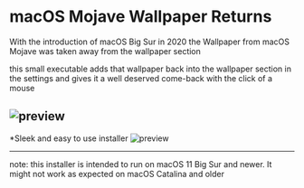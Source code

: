 # macOS Mojave Wallpaper Returns
With the introduction of macOS Big Sur in 2020 the Wallpaper from macOS Mojave was taken away from the wallpaper section


this small executable adds that wallpaper back into the wallpaper section in the settings and gives it a well deserved come-back with the click of a mouse

![preview](https://github.com/Naxy21/macOS-Mojave-Wallpaper-Returns/blob/main/Mojave%20Wallpaper/Screenshot%202023-02-05%20at%2011.31.57%20AM.png?raw=true)
----------
*Sleek and easy to use installer
![preview](https://github.com/Naxy21/macOS-Mojave-Wallpaper-Returns/blob/main/Mojave%20Wallpaper/Screenshot%202023-02-05%20at%2011.21.24%20AM.png?raw=true)

----------


note: this installer is intended to run on macOS 11 Big Sur and newer. It might not work as expected on macOS Catalina and older
